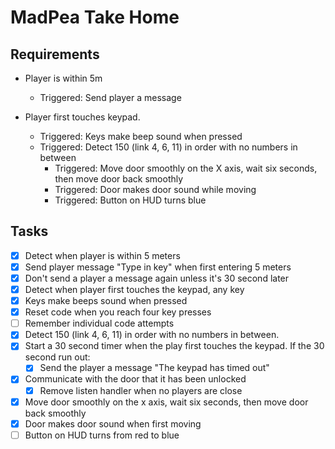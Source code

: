 # MadPea Take Home

## Requirements

- Player is within 5m

  - Triggered: Send player a message

- Player first touches keypad.
  - Triggered: Keys make beep sound when pressed
  - Triggered: Detect 150 (link 4, 6, 11) in order with no numbers in between
    - Triggered: Move door smoothly on the X axis, wait six seconds, then move door back smoothly
    - Triggered: Door makes door sound while moving
    - Triggered: Button on HUD turns blue

## Tasks

- [x] Detect when player is within 5 meters
- [x] Send player message "Type in key" when first entering 5 meters
- [x] Don't send a player a message again unless it's 30 second later
- [x] Detect when player first touches the keypad, any key
- [x] Keys make beeps sound when pressed
- [x] Reset code when you reach four key presses
- [ ] Remember individual code attempts
- [x] Detect 150 (link 4, 6, 11) in order with no numbers in between.
- [x] Start a 30 second timer when the play first touches the keypad. If the 30 second run out:
  - [x] Send the player a message "The keypad has timed out"
- [x] Communicate with the door that it has been unlocked
  - [x] Remove listen handler when no players are close
- [x] Move door smoothly on the x axis, wait six seconds, then move door back smoothly
- [x] Door makes door sound when first moving
- [ ] Button on HUD turns from red to blue
